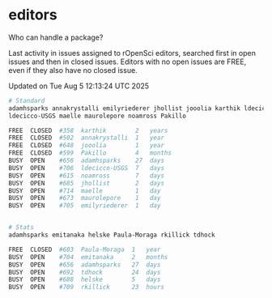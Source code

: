 # editors

Who can handle a package?

Last activity in issues assigned to rOpenSci editors, searched first in open
issues and then in closed issues. Editors with no open issues are FREE, even if
they also have no closed issue.


Updated on Tue Aug 5 12:13:24 UTC 2025

```bash
# Standard
adamhsparks annakrystalli emilyriederer jhollist jooolia karthik ldecicco
ldecicco-USGS maelle maurolepore noamross Pakillo

FREE  CLOSED  #358  karthik        2   years
FREE  CLOSED  #502  annakrystalli  1   year
FREE  CLOSED  #648  jooolia        1   year
FREE  CLOSED  #599  Pakillo        4   months
BUSY  OPEN    #656  adamhsparks    27  days
BUSY  OPEN    #706  ldecicco-USGS  7   days
BUSY  OPEN    #615  noamross       7   days
BUSY  OPEN    #685  jhollist       2   days
BUSY  OPEN    #714  maelle         1   day
BUSY  OPEN    #673  maurolepore    1   day
BUSY  OPEN    #705  emilyriederer  1   day


# Stats
adamhsparks emitanaka helske Paula-Moraga rkillick tdhock

FREE  CLOSED  #603  Paula-Moraga  1   year
BUSY  OPEN    #704  emitanaka     2   months
BUSY  OPEN    #656  adamhsparks   27  days
BUSY  OPEN    #692  tdhock        24  days
BUSY  OPEN    #688  helske        5   days
BUSY  OPEN    #709  rkillick      23  hours
```
